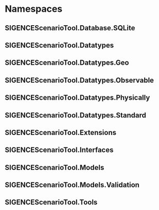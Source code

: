 # Namespaces 
## SIGENCEScenarioTool.Database.SQLite
## SIGENCEScenarioTool.Datatypes
## SIGENCEScenarioTool.Datatypes.Geo
## SIGENCEScenarioTool.Datatypes.Observable
## SIGENCEScenarioTool.Datatypes.Physically
## SIGENCEScenarioTool.Datatypes.Standard
## SIGENCEScenarioTool.Extensions
## SIGENCEScenarioTool.Interfaces
## SIGENCEScenarioTool.Models
## SIGENCEScenarioTool.Models.Validation
## SIGENCEScenarioTool.Tools

